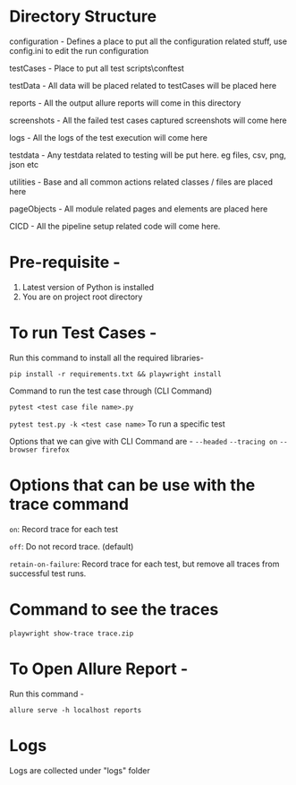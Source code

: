# Directory Structure
configuration - Defines a place to put all the configuration related stuff, use config.ini to edit the run configuration

testCases - Place to put all test scripts\conftest

testData - All data will be placed related to testCases will be placed here

reports - All the output allure reports will come in this directory

screenshots - All the failed test cases captured screenshots will come here

logs - All the logs of the test execution will come here

testdata - Any testdata related to testing will be put here. eg files, csv, png, json etc

utilities - Base and all common actions related classes / files are placed here

pageObjects - All module related pages and elements are placed here

CICD - All the pipeline setup related code will come here.


# Pre-requisite -
1. Latest version of Python is installed
2. You are on project root directory

# To run Test Cases - 

Run this command to install all the required libraries- 

```pip install -r requirements.txt && playwright install```

Command to run the test case through (CLI Command)

```pytest <test case file name>.py```

```pytest test.py -k <test case name>``` To run a specific test

Options that we can give with CLI Command are - 
```--headed``` 
```--tracing on``` 
```--browser firefox```


# Options that can be use with the trace command

```on```: Record trace for each test

```off```: Do not record trace. (default)

```retain-on-failure```: Record trace for each test, but remove all traces from successful test runs.

# Command to see the traces
```playwright show-trace trace.zip```

# To Open Allure Report -

Run this command - 

```allure serve -h localhost reports```

# Logs
Logs are collected under "logs" folder
